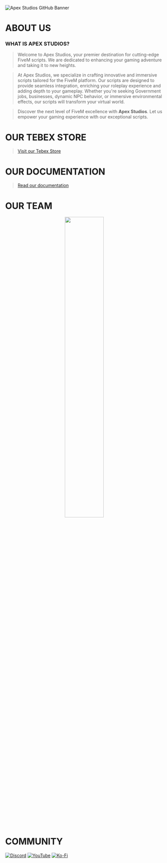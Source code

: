 ![Apex Studios GitHub Banner](https://i.imgur.com/cxI8GJE.png)

# ABOUT US
### WHAT IS APEX STUDIOS?
> Welcome to Apex Studios, your premier destination for cutting-edge FiveM scripts. We are dedicated to enhancing your gaming adventure and taking it to new heights.

> At Apex Studios, we specialize in crafting innovative and immersive scripts tailored for the FiveM platform. Our scripts are designed to provide seamless integration, enriching your roleplay experience and adding depth to your gameplay. Whether you're seeking Government jobs, businesses, dynamic NPC behavior, or immersive environmental effects, our scripts will transform your virtual world.

> Discover the next level of FiveM excellence with **Apex Studios**. Let us empower your gaming experience with our exceptional scripts.

# OUR TEBEX STORE
> [Visit our Tebex Store](https://astudios.tebex.io)

# OUR DOCUMENTATION
> [Read our documentation](https://apexstudios.gitbook.io/docs/)

# OUR TEAM
<div align="center">
        <a href="https://ko-fi.com/aqade"><img width="49.5%" src="https://github-readme-stats.vercel.app/api?username=aqade&layout=compact&hide_border=true&theme=dracula&show_icons=true"/></a>
</div>

# COMMUNITY
[![Discord](https://img.shields.io/badge/Discord-%237289DA.svg?style=for-the-badge&logo=discord&logoColor=white)](https://discord.gg/apexstudios)
[![YouTube](https://img.shields.io/badge/YouTube-%23FF0000.svg?style=for-the-badge&logo=YouTube&logoColor=white)](https://www.youtube.com/@apexstudiosyt)
[![Ko-Fi](https://img.shields.io/badge/Ko--fi-F16061?style=for-the-badge&logo=ko-fi&logoColor=white)](https://ko-fi.com/aqade)
